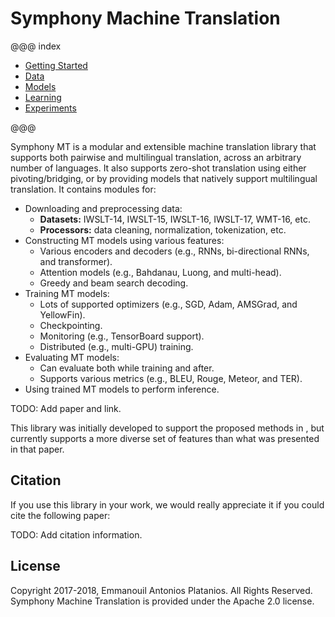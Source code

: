 # Symphony Machine Translation

@@@ index

* [Getting Started](getting-started.md)
* [Data](data.md)
* [Models](models.md)
* [Learning](learning.md)
* [Experiments](experiments.md)

@@@

Symphony MT is a modular and extensible machine translation library that 
supports both pairwise and multilingual translation, across an arbitrary 
number of languages. It also supports zero-shot translation using either 
pivoting/bridging, or by providing models that natively support multilingual 
translation. It contains modules for:

  - Downloading and preprocessing data:
    - **Datasets:** IWSLT-14, IWSLT-15, IWSLT-16, IWSLT-17, WMT-16, etc.
    - **Processors:** data cleaning, normalization, tokenization, etc.
  - Constructing MT models using various features:
    - Various encoders and decoders (e.g., RNNs, bi-directional RNNs, and
      transformer).
    - Attention models (e.g., Bahdanau, Luong, and multi-head).
    - Greedy and beam search decoding.
  - Training MT models:
    - Lots of supported optimizers (e.g., SGD, Adam, AMSGrad, and YellowFin).
    - Checkpointing.
    - Monitoring (e.g., TensorBoard support).
    - Distributed (e.g., multi-GPU) training.
  - Evaluating MT models:
    - Can evaluate both while training and after.
    - Supports various metrics (e.g., BLEU, Rouge, Meteor, and TER).
  - Using trained MT models to perform inference.

TODO: Add paper and link.

This library was initially developed to support the proposed methods in 
[](), but currently supports a more diverse set of features than what was 
presented in that paper.

## Citation

If you use this library in your work, we would really appreciate it if 
you could cite the following paper:

TODO: Add citation information.

## License

Copyright 2017-2018, Emmanouil Antonios Platanios. All Rights Reserved. 
Symphony Machine Translation is provided under the Apache 2.0 license.
